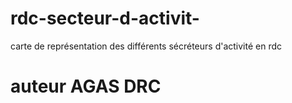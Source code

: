 # rdc-secteur-d-activit-
carte de représentation des différents sécréteurs d'activité en rdc 
# auteur AGAS DRC 

